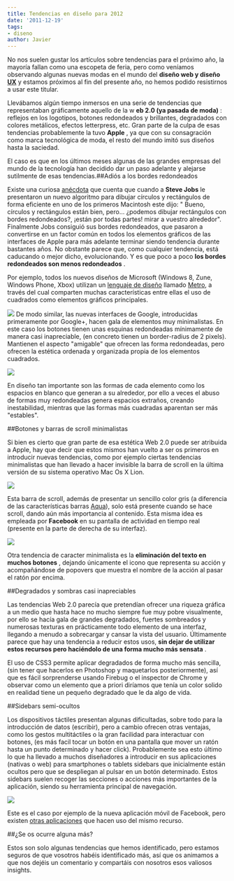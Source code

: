 ```yaml
---
title: Tendencias en diseño para 2012
date: '2011-12-19'
tags:
- diseno
author: Javier
---
```


No nos suelen gustar los artículos sobre tendencias para el próximo año, la mayoría fallan como una escopeta de feria, pero como veníamos observando algunas nuevas modas en el mundo del 
**diseño web y diseño 
[UX](http://en.wikipedia.org/wiki/User_experience_design)**
 y estamos próximos al fin del presente año, no hemos podido resistirnos a usar este titular.

Llevábamos algún tiempo inmersos en una serie de tendencias que representaban gráficamente aquello de la w
**eb 2.0 (ya pasada de moda)**
: reflejos en los logotipos, botones redondeados y brillantes, degradados con colores metálicos, efectos 
letterpress, etc. Gran parte de la culpa de esas tendencias probablemente la tuvo 
**Apple**
, ya que con su consagración como marca tecnológica de moda, el resto del mundo imitó sus diseños hasta la saciedad.

El caso es que en los últimos meses algunas de las grandes empresas del mundo de la tecnología han decidido dar un paso adelante y alejarse sutilmente de esas tendencias.##Adiós a los bordes redondeados

Existe una curiosa 
[anécdota](http://www.folklore.org/StoryView.py?story=Round_Rects_Are_Everywhere.txt) que cuenta que cuando a 
**Steve Jobs**
 le presentaron un nuevo algoritmo para dibujar círculos y rectángulos de forma eficiente en uno de los primeros Macintosh este dijo: "
Bueno, círculos y rectángulos están bien, pero... ¿podemos dibujar rectángulos con bordes redondeados?, ¡están por todas partes! mirar a vuestro alrededor". Finalmente Jobs consiguió sus bordes redondeados, que pasaron a convertirse en un factor común en todos los elementos gráficos de las interfaces de Apple para más adelante terminar siendo tendencia durante bastantes años. No obstante parece que, como cualquier tendencia, está caducando o mejor dicho, evolucionando. Y es que poco a poco 
**los bordes redondeados son menos redondeados**
.


Por ejemplo, todos los nuevos diseños de Microsoft (Windows 8, Zune, Windows Phone, Xbox) utilizan un 
[lenguaje de diseño](http://en.wikipedia.org/wiki/Design_language) llamado 
[Metro](http://en.wikipedia.org/wiki/Metro_(design_language)), a través del cual comparten muchas características entre ellas el uso de cuadrados como elementos gráficos principales.

![](https://diacode-blog.s3-eu-west-1.amazonaws.com/2011/12/dash-games-dashup83838.jpeg)
De modo similar, las nuevas interfaces de Google, introducidas primeramente por Google+, hacen gala de elementos muy minimalistas. En este caso los botones tienen unas esquinas redondeadas mínimamente de manera casi inapreciable, (en concreto tienen un border-radius de 2 pixels). Mantienen el aspecto "amigable" que ofrecen las forma redondeadas, pero ofrecen la estética ordenada y organizada propia de los elementos cuadrados.

![](https://diacode-blog.s3-eu-west-1.amazonaws.com/2011/12/botones_gmail.png)

En diseño tan importante son las formas de cada elemento como los espacios en blanco que generan a su alrededor, por ello a veces el abuso de formas muy redondeadas genera espacios extraños, creando inestabilidad, mientras que las formas más cuadradas aparentan ser más "estables".


##Botones y barras de scroll minimalistas

Si bien es cierto que gran parte de esa estética Web 2.0 puede ser atribuida a Apple, hay que decir que estos mismos han vuelto a ser os primeros en introducir nuevas tendencias, como por ejemplo ciertas tendencias minimalistas que han llevado a hacer invisible la barra de scroll en la última versión de su sistema operativo Mac Os X Lion.

![](https://diacode-blog.s3-eu-west-1.amazonaws.com/2011/12/scroll_lion.png)

Esta barra de scroll, además de presentar un sencillo color gris (a diferencia de las características barras 
[Aqua](http://en.wikipedia.org/wiki/Aqua_(user_interface))), solo está presente cuando se hace scroll, dando aún más importancia al contenido. Esta misma idea es empleada por 
**Facebook**
 en su pantalla de actividad en tiempo real (presente en la parte de derecha de su interfaz).


![](https://diacode-blog.s3-eu-west-1.amazonaws.com/2011/12/botones_gmail1.png)

Otra tendencia de caracter minimalista es la 
**eliminación del texto en muchos botones**
, dejando únicamente el icono que representa su acción y acompañándose de 
popovers que muestra el nombre de la acción al pasar el ratón por encima.


##Degradados y sombras casi inapreciables

Las tendencias Web 2.0 parecía que pretendían ofrecer una riqueza gráfica a un medio que hasta hace no mucho siempre fue muy pobre visualmente, por ello se hacía gala de grandes degradados, fuertes sombreados y numerosas texturas en prácticamente todo elemento de una interfaz, llegando a menudo a sobrecargar y cansar la vista del usuario. Últimamente parece que hay una tendencia a reducir estos usos, 
**sin dejar de utilizar estos recursos pero haciéndolo de una forma mucho más sensata**
.

El uso de CSS3 permite aplicar degradados de forma mucho más sencilla, (sin tener que hacerlos en Photoshop y maquetarlos posteriormente), así que es fácil sorprenderse usando Firebug o el inspector de Chrome y observar como un elemento que a priori diríamos que tenía un color solido en realidad tiene un pequeño degradado que le da algo de vida.


##Sidebars semi-ocultos

Los dispositivos táctiles presentan algunas dificultadas, sobre todo para la introducción de datos (escribir), pero a cambio ofrecen otras ventajas, como los gestos multitáctiles o la gran facilidad para interactuar con botones, (es más facil tocar un botón en una pantalla que mover un ratón hasta un punto determinado y hacer click). Probablemente sea esto último lo que ha llevado a muchos diseñadores a introducir en sus aplicaciones (nativas o web) para 
smartphones o 
tablets sidebars que inicialmente están ocultos pero que se despliegan al pulsar en un botón determinado. Estos sidebars suelen recoger las secciones o acciones más importantes de la aplicación, siendo su herramienta principal de navegación.


![](https://diacode-blog.s3-eu-west-1.amazonaws.com/2011/12/facebook_android.png)

Este es el caso por ejemplo de la nueva aplicación móvil de Facebook, pero existen 
[otras aplicaciones](http://mobile-patterns.com/custom-navigation) que hacen uso del mismo recurso.


##¿Se os ocurre alguna más?

Estos son solo algunas tendencias que hemos identificado, pero estamos seguros de que vosotros habéis identificado más, así que os animamos a que nos dejéis un comentario y compartáis con nosotros esos valiosos 
insights.
